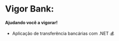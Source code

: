 # Vigor Bank:

#### Ajudando você a vigorar!

- Aplicação de transferência bancárias com .NET  :moneybag:
